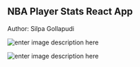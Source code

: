 ## NBA Player Stats React App

Author: Silpa Gollapudi

![enter image description here](https://viterbicareers.usc.edu/wp-content/uploads/2018/06/NBA-logo.jpg)

![enter image description here](./images/1.png)


